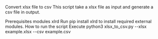 Convert xlsx file to csv
This script take a xlsx file as input and generate a csv file in output.

Prerequisites modules
xlrd
Run pip install xlrd to install required external modules.
How to run the script
Execute python3 xlsx_to_csv.py --xlsx example.xlsx --csv example.csv
